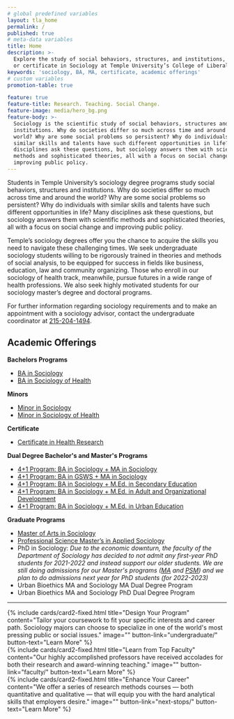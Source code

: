 ```yaml
---
# global predefined variables
layout: tla_home
permalink: /
published: true
# meta-data variables
title: Home
description: >-
  Explore the study of social behaviors, structures, and institutions, by earning a BA, MA,
  or certificate in Sociology at Temple University’s College of Liberal Arts.
keywords: 'sociology, BA, MA, certificate, academic offerings'
# custom variables
promotion-table: true

feature: true
feature-title: Research. Teaching. Social Change.
feature-image: media/hero_bg.png
feature-body: >-
  Sociology is the scientific study of social behaviors, structures and
  institutions. Why do societies differ so much across time and around the
  world? Why are some social problems so persistent? Why do individuals with
  similar skills and talents have such different opportunities in life? Many
  disciplines ask these questions, but sociology answers them with scientific
  methods and sophisticated theories, all with a focus on social change and
  improving public policy.
---
```

Students in Temple University’s sociology degree programs study social behaviors, structures and institutions. Why do societies differ so much across time and around the world? Why are some social problems so persistent? Why do individuals with similar skills and talents have such different opportunities in life? Many disciplines ask these questions, but sociology answers them with scientific methods and sophisticated theories, all with a focus on social change and improving public policy.

Temple’s sociology degrees offer you the chance to acquire the skills you need to navigate these challenging times. We seek undergraduate sociology students willing to be rigorously trained in theories and methods of social analysis, to be equipped for success in fields like business, education, law and community organizing. Those who enroll in our sociology of health track, meanwhile, pursue futures in a wide range of health professions. We also seek highly motivated students for our sociology master’s degree and doctoral programs.

For further information regarding sociology requirements and to make an appointment with a sociology advisor, contact the undergraduate coordinator at [215-204-1494](tel:2152041494).

## Academic Offerings

**Bachelors Programs**<br/>
- [BA in Sociology](https://www.temple.edu/academics/degree-programs/sociology-major-la-soc-ba)
- [BA in Sociology of Health](https://www.temple.edu/academics/degree-programs/sociology-major-la-soc-ba)

**Minors**<br/>
- [Minor in Sociology](http://bulletin.temple.edu/undergraduate/liberal-arts/sociology/minor-sociology/)
- [Minor in Sociology of Health](http://bulletin.temple.edu/undergraduate/liberal-arts/sociology/minor-sociology-health/)

**Certificate**<br/>
- [Certificate in Health Research](https://www.temple.edu/academics/degree-programs/health-research-certificate-undergraduate-la-hlre-cert)

**Dual Degree Bachelor's and Master's Programs**<br/>
- [4+1 Program: BA in Sociology + MA in Sociology](https://liberalarts.temple.edu/ba-sociology-ma-sociology)
- [4+1 Program: BA in GSWS + MA in Sociology](https://liberalarts.temple.edu/ba-gender-sexuality-and-womens-studies-ma-sociology)
- [4+1 Program: BA in Sociology + M.Ed. in Secondary Education ](https://education.temple.edu/node/49646)
- [4+1 Program: BA in Sociology + M.Ed. in Adult and Organizational Development](https://education.temple.edu/node/49941)
- [4+1 Program: BA in Sociology + M.Ed. in Urban Education](http://education.temple.edu/urbaned/accelerated-program-dual-degree-41-sociology-ba-and-urban-education-med)

**Graduate Programs**
- [Master of Arts in Sociology](https://www.temple.edu/academics/degree-programs/sociology-ma-la-soc-ma)
- [Professional Science Master’s in Applied Sociology ](https://www.temple.edu/academics/degree-programs/applied-sociology-psm-la-asoc-psm)
- PhD in Sociology: _Due to the economic downturn, the faculty of the Department of Sociology has decided to not admit any first-year PhD students for 2021-2022 and instead support our older students.  We are still doing admissions for our Master's programs ([MA](https://bulletin.temple.edu/graduate/scd/cla/sociology-ma/#admissiontext) and [PSM](https://bulletin.temple.edu/graduate/scd/cla/applied-sociology-psm/#admissiontext)) and we plan to do admissions next year for PhD students (for 2022-2023)_
- Urban Bioethics MA and Sociology MA Dual Degree Program
- Urban Bioethics MA and Sociology PhD Dual Degree Program

___

<div class="row row-wide">
  <div class="col m12 l4">{% include cards/card2-fixed.html
    title="Design Your Program"
    content="Tailor your coursework to fit your specific interests and career path. Sociology majors can choose to specialize in one of the world's most pressing public or social issues."
    image=""
    button-link="undergraduate/"
    button-text="Learn More" %}
  </div>
  <div class="row row-wide">
    <div class="col m12 l4">{% include cards/card2-fixed.html
      title="Learn from Top Faculty"
      content="Our highly accomplished professors have received accolades for both their research and award-winning teaching."
      image=""
      button-link="faculty/"
      button-text="Learn More" %}
    </div>
    <div class="row row-wide">
      <div class="col m12 l4">{% include cards/card2-fixed.html
        title="Enhance Your Career"
        content="We offer a series of research methods courses — both quantitative and qualitative — that will equip you with the hard analytical skills that employers desire."
        image=""
        button-link="next-stops/"
        button-text="Learn More" %}
      </div>
</div>
